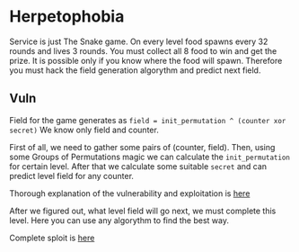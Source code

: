 # Herpetophobia

Service is just The Snake game.
On every level food spawns every 32 rounds and lives 3 rounds.
You must collect all 8 food to win and get the prize.
It is possible only if you know where the food will spawn.
Therefore you must hack the field generation algorythm and predict next field.

## Vuln

Field for the game generates as `field = init_permutation ^ (counter xor secret)`
We know only field and counter.

First of all, we need to gather some pairs of (counter, field).
Then, using some Groups of Permutations magic we can calculate the `init_permutation` for certain level.
After that we calculate some suitable `secret` and can predict level field for any counter.

Thorough explanation of the vulnerability and exploitation is [here](./predict.ipynb)

After we figured out, what level field will go next, we must complete this level.
Here you can use any algorythm to find the best way.

Complete sploit is [here](./sploit.sage) 

